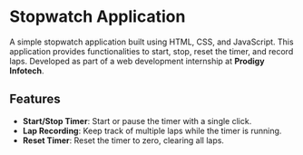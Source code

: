 # Stopwatch Application

A simple stopwatch application built using HTML, CSS, and JavaScript. This application provides functionalities to start, stop, reset the timer, and record laps. Developed as part of a web development internship at **Prodigy Infotech**.

## Features

- **Start/Stop Timer**: Start or pause the timer with a single click.
- **Lap Recording**: Keep track of multiple laps while the timer is running.
- **Reset Timer**: Reset the timer to zero, clearing all laps.
